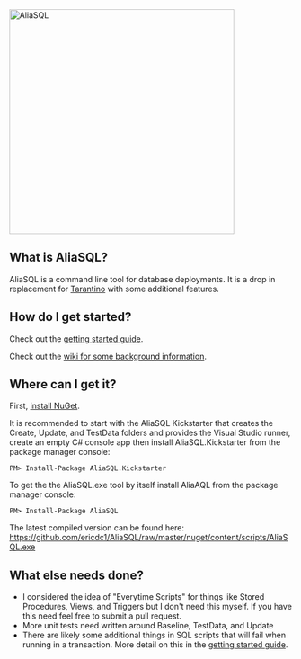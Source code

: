 <img src="https://raw.github.com/ericdc1/AliaSQL/master/images/AliaSQL.PNG" alt="AliaSQL" width="400">

What is AliaSQL?
--------------------------------
AliaSQL is a command line tool for database deployments. It is a drop in replacement for [Tarantino](https://github.com/HeadspringLabs/Tarantino) with some additional features. 

How do I get started?
--------------------------------

Check out the [getting started guide](https://github.com/ericdc1/AliaSQL/wiki/Getting-started).

Check out the [wiki for some background information](https://github.com/ericdc1/AliaSQL/wiki/).

Where can I get it?
--------------------------------
First, [install NuGet](http://docs.nuget.org/docs/start-here/installing-nuget).

It is recommended to start with the AliaSQL Kickstarter that creates the Create, Update, and TestData folders and provides the Visual Studio runner, create an empty C# console app then install AliaSQL.Kickstarter from the package manager console:

    PM> Install-Package AliaSQL.Kickstarter

To get the the AliaSQL.exe tool by itself install AliaAQL from the package manager console:

    PM> Install-Package AliaSQL

The latest compiled version can be found here: https://github.com/ericdc1/AliaSQL/raw/master/nuget/content/scripts/AliaSQL.exe

What else needs done?
---------------------
- I considered the idea of "Everytime Scripts" for things like Stored Procedures, Views, and Triggers but I don't need this myself. If you have this need feel free to submit a pull request. 
- More unit tests need written around Baseline, TestData, and Update
- There are likely some additional things in SQL scripts that will fail when running in a transaction. More detail on this in the [getting started guide](https://github.com/ericdc1/AliaSQL/wiki/Getting-started).
